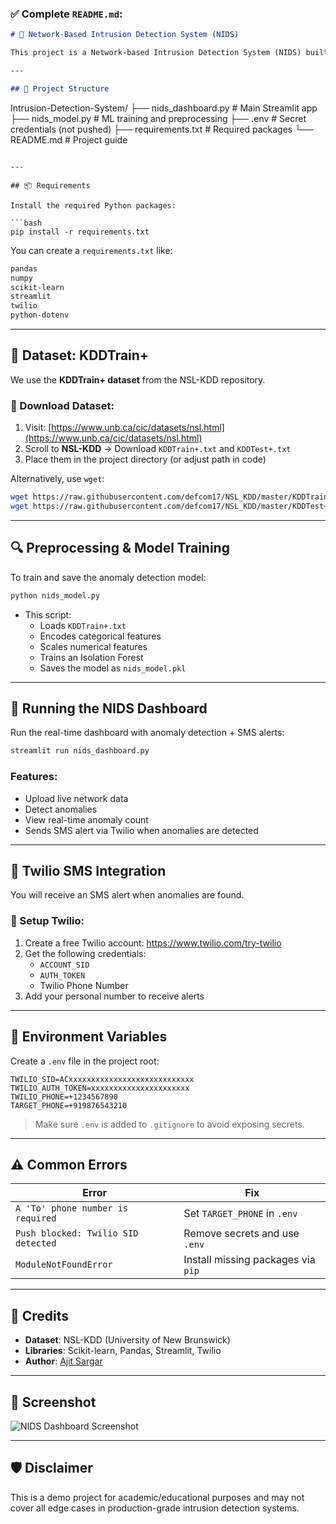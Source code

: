 

### ✅ Complete `README.md`:

```markdown
# 🚨 Network-Based Intrusion Detection System (NIDS)

This project is a Network-based Intrusion Detection System (NIDS) built using Python and anomaly detection techniques. It uses the KDDTrain+ dataset to detect suspicious or anomalous network activities and sends SMS alerts via Twilio when anomalies are found. The system also includes a Streamlit dashboard for real-time monitoring.

---

## 📁 Project Structure

```
Intrusion-Detection-System/
├── nids_dashboard.py          # Main Streamlit app
├── nids_model.py              # ML training and preprocessing
├── .env                       # Secret credentials (not pushed)
├── requirements.txt           # Required packages
└── README.md                  # Project guide
```

---

## 📦 Requirements

Install the required Python packages:

```bash
pip install -r requirements.txt
```

You can create a `requirements.txt` like:

```txt
pandas
numpy
scikit-learn
streamlit
twilio
python-dotenv
```

---

## 🧠 Dataset: KDDTrain+

We use the **KDDTrain+ dataset** from the NSL-KDD repository.

### 🔗 Download Dataset:

1. Visit: [https://www.unb.ca/cic/datasets/nsl.html](https://www.unb.ca/cic/datasets/nsl.html)
2. Scroll to **NSL-KDD** → Download `KDDTrain+.txt` and `KDDTest+.txt`
3. Place them in the project directory (or adjust path in code)

Alternatively, use `wget`:

```bash
wget https://raw.githubusercontent.com/defcom17/NSL_KDD/master/KDDTrain+.txt
wget https://raw.githubusercontent.com/defcom17/NSL_KDD/master/KDDTest+.txt
```

---

## 🔍 Preprocessing & Model Training

To train and save the anomaly detection model:

```bash
python nids_model.py
```

- This script:
  - Loads `KDDTrain+.txt`
  - Encodes categorical features
  - Scales numerical features
  - Trains an Isolation Forest
  - Saves the model as `nids_model.pkl`

---

## 🧪 Running the NIDS Dashboard

Run the real-time dashboard with anomaly detection + SMS alerts:

```bash
streamlit run nids_dashboard.py
```

### Features:
- Upload live network data
- Detect anomalies
- View real-time anomaly count
- Sends SMS alert via Twilio when anomalies are detected

---

## 📲 Twilio SMS Integration

You will receive an SMS alert when anomalies are found.

### 🔧 Setup Twilio:

1. Create a free Twilio account: https://www.twilio.com/try-twilio
2. Get the following credentials:
   - `ACCOUNT_SID`
   - `AUTH_TOKEN`
   - Twilio Phone Number
3. Add your personal number to receive alerts

---

## 🔐 Environment Variables

Create a `.env` file in the project root:

```env
TWILIO_SID=ACxxxxxxxxxxxxxxxxxxxxxxxxxxxx
TWILIO_AUTH_TOKEN=xxxxxxxxxxxxxxxxxxxxxx
TWILIO_PHONE=+1234567890
TARGET_PHONE=+919876543210
```

> Make sure `.env` is added to `.gitignore` to avoid exposing secrets.

---

## ⚠️ Common Errors

| Error | Fix |
|------|-----|
| `A 'To' phone number is required` | Set `TARGET_PHONE` in `.env` |
| `Push blocked: Twilio SID detected` | Remove secrets and use `.env` |
| `ModuleNotFoundError` | Install missing packages via `pip` |

---

## 🙌 Credits

- **Dataset**: NSL-KDD (University of New Brunswick)
- **Libraries**: Scikit-learn, Pandas, Streamlit, Twilio
- **Author**: [Ajit Sargar](https://github.com/aj27sargar)

---

## 📸 Screenshot

![NIDS Dashboard Screenshot](screenshot.png)

---

## 🛡️ Disclaimer

This is a demo project for academic/educational purposes and may not cover all edge cases in production-grade intrusion detection systems.

```
